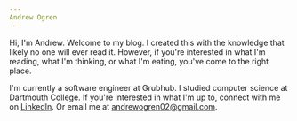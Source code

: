 ```yaml
---
Andrew Ogren
---
```

Hi, I'm Andrew. Welcome to my blog. I created this with the knowledge that likely no one will ever read it. However, if you're interested in what I'm reading, what I'm thinking, or what I'm eating, you've come to the right place. 

I'm currently a software engineer at Grubhub. I studied computer science at Dartmouth College. If you're interested in what I'm up to, connect with me on [LinkedIn](www.linkedin.com/in/andrewogren1). Or email me at andrewogren02@gmail.com.